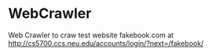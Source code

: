 WebCrawler
==========

Web Crawler to craw test website fakebook.com at http://cs5700.ccs.neu.edu/accounts/login/?next=/fakebook/
